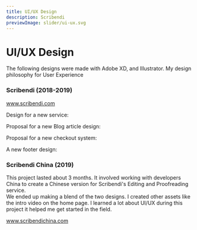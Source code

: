 ```yaml
---
title: UI/UX Design
description: Scribendi
previewImage: slider/ui-ux.svg
---
```


# UI/UX Design
The following designs were made with Adobe XD, and Illustrator.  My design philosophy for User Experience   


### Scribendi (2018-2019)

www.scribendi.com

 Design for a new service: 

<dynamic-image filename="scribendi/ui-ux-2.png" :img-height="2000"></dynamic-image>

Proposal for a new Blog article design:

<dynamic-image filename="scribendi/ui-ux-4.png" :img-height="2000"></dynamic-image>

Proposal for a new checkout system:

<dynamic-image filename="scribendi/ui-ux-3.png" :img-height="600"></dynamic-image>

A new footer design:

<dynamic-image filename="scribendi/ui-ux-5.png" :img-height="600"></dynamic-image>


### Scribendi China (2019)

This project lasted about 3 months.  It involved working with developers China to create a Chinese version for Scribendi's Editing and Proofreading service.  
We ended up making a blend of the two designs.  I created other assets like the intro video on the home page.  I learned a lot about UI/UX during this project 
it helped me get started in the field.  

www.scribendichina.com
